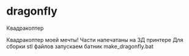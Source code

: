 # dragonfly
Квадракоптер

Квадракоптер моей мечты!
Части напечатаны на 3Д принтере
Для сборки stl файлов запускаем батник make_dragonfly.bat

